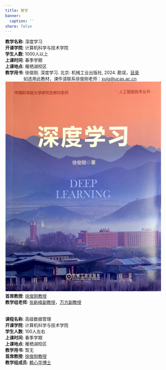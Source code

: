 ```yaml
---
title: 教学
banner:
  caption: ''
share: false
---
```

**教学名称**:	深度学习<br/>
**开课学院**:	计算机科学与技术学院<br/>
**学生人数**:	1000人以上<br/>
**上课时间**:	春季学期<br/>
**上课地点**:	雁栖湖校区<br/>
**教学用书**:	徐俊刚. 深度学习. 北京: 机械工业出版社, 2024. 勘误，[目录](./深度学习封面与目录.pdf)<br/>  &nbsp; &nbsp; &nbsp; &nbsp; &nbsp; &nbsp; &nbsp;&nbsp; 如选用此教材，课件请联系徐俊刚老师：xujg@ucas.ac.cn<br/>
![](./feature.png "")
**首席教授**:	[徐俊刚教授](/author/徐俊刚/ "")<br/>
**教学组老师**:	[张新峰副教授](https://people.ucas.ac.cn/~csxfzhang "")，[万方副教授](https://people.ucas.ac.cn/~wanfang "")<br/><br/><br/>
**课程名称**:	高级数据管理<br/>
**开课学院**:	计算机科学与技术学院<br/>
**学生人数**:	100人左右<br/>
**上课时间**:	春季学期<br/>
**上课地点**:	雁栖湖校区<br/>
**教学用书**:	暂无<br/>
**首席教授**:	[徐俊刚教授](/author/徐俊刚/ "")<br/>
**教学组成员**:	[赖心华博士](/author/赖心华/ "")<br/>
